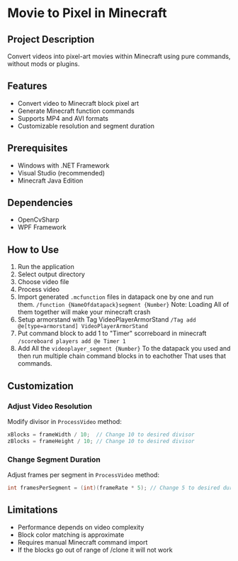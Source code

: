 # Movie to Pixel in Minecraft

## Project Description
Convert videos into pixel-art movies within Minecraft using pure commands, without mods or plugins.

## Features
- Convert video to Minecraft block pixel art
- Generate Minecraft function commands
- Supports MP4 and AVI formats
- Customizable resolution and segment duration

## Prerequisites
- Windows with .NET Framework
- Visual Studio (recommended)
- Minecraft Java Edition

## Dependencies
- OpenCvSharp
- WPF Framework

## How to Use
1. Run the application
2. Select output directory
3. Choose video file
4. Process video
5. Import generated `.mcfunction` files in datapack one by one and run them. `/function {NameOfdatapack}segment {Number}` 
Note: Loading All of them together will make your minecraft crash
6. Setup armorstand with Tag VideoPlayerArmorStand `/Tag add @e[type=armorstand] VideoPlayerArmorStand`
7. Put command block to add 1 to "Timer" scorreboard in minecraft `/scoreboard players add @e Timer 1`
8. Add All the `videoplayer_segment {Number}` To the datapack you used and then run multiple chain command blocks in to eachother That uses that commands.

## Customization
### Adjust Video Resolution
Modify divisor in `ProcessVideo` method:
```csharp
xBlocks = frameWidth / 10;  // Change 10 to desired divisor
zBlocks = frameHeight / 10; // Change 10 to desired divisor
```

### Change Segment Duration
Adjust frames per segment in `ProcessVideo` method:
```csharp
int framesPerSegment = (int)(frameRate * 5); // Change 5 to desired duration
```

## Limitations
- Performance depends on video complexity
- Block color matching is approximate
- Requires manual Minecraft command import
- If the blocks go out of range of /clone it will not work
